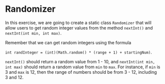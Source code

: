 # Randomizer
In this exercise, we are going to create a static class `Randomizer` that will allow users to get random integer values from the method `nextInt()` and `nextInt(int min, int max)`.

Remember that we can get random integers using the formula 

`int randInteger = (int)(Math.random() * (range + 1) + startingNum)`.

`nextInt()` should return a random value from 1 - 10, and `nextInt(int min, int max)` should return a random value from `min` to `max`. For instance, if `min` is 3 and `max` is 12, then the range of numbers should be from 3 - 12, including 3 and 12.